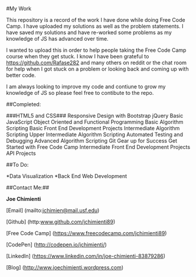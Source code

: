 #My Work

This repository is a record of the work I have done while doing Free Code Camp. I have uploaded my solutions as well as the problem statements. I have saved my solutions and have re-worked some problems as my knowledge of JS has advanced over time. 

I wanted to upload this in order to help people taking the Free Code Camp course when they get stuck. I know I have been grateful to https://github.com/Rafase282  and  many others on reddit or the chat room for help when I got stuck on a problem or looking back and coming up with better code.

I am always looking to improve my code and contiune to grow my knowledge of JS so please feel free to contibute to the repo.  


##Completed:

###HTML5 and CSS###
Responsive Design with Bootstrap
jQuery
Basic JavaScript
Object Oriented and Functional Programming
Basic Algorithm Scripting
Basic Front End Development Projects
Intermediate Algorithm Scripting
Upper Intermediate Algorithm Scripting
Automated Testing and Debugging
Advanced Algorithm Scripting
Git
Gear up for Success
Get Started with Free Code Camp
Intermediate Front End Development Projects
API Projects

##To Do:

*Data Visualization
*Back End Web Development


##Contact Me:##

**Joe Chimienti**

[Email] (mailto:jchimien@mail.usf.edu)

[Github] (http:www.github.com/jchimienti89)

[Free Code Camp] (https://www.freecodecamp.com/jchimienti89)

[CodePen] (http://codepen.io/jchimienti/)

[LinkedIn] (https://www.linkedin.com/in/joe-chimienti-83879286)

[Blog] (http://www.joechimienti.wordpress.com)

